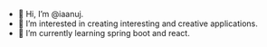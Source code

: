 - 👋 Hi, I’m @iaanuj.
- 👀 I’m interested in creating interesting and creative applications.
- 🌱 I’m currently learning spring boot and react.

<!---
iaanuj/iaanuj is a ✨ special ✨ repository because its `README.md` (this file) appears on your GitHub profile.
You can click the Preview link to take a look at your changes.
--->
